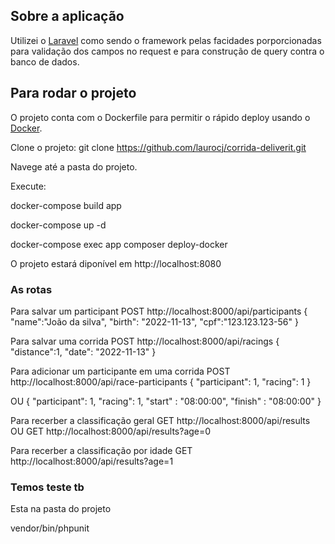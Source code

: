 ## Sobre a aplicação

Utilizei o [Laravel](https://laravel.com) como sendo o framework pelas facidades porporcionadas para validação dos campos no request e para construção de query contra o banco de dados.

## Para rodar o projeto

O projeto conta com o Dockerfile para permitir o rápido deploy usando o [Docker](https://www.docker.com/).

Clone o projeto:
git clone https://github.com/laurocj/corrida-deliverit.git

Navege até a pasta do projeto.

Execute:

docker-compose build app

docker-compose up -d

docker-compose exec app composer deploy-docker

O projeto estará diponível em http://localhost:8080

### As rotas 

Para salvar um participant
POST http://localhost:8000/api/participants
{
    "name":"João da silva",
    "birth": "2022-11-13",
    "cpf":"123.123.123-56"
}

Para salvar uma corrida
POST http://localhost:8000/api/racings
{
    "distance":1,
    "date": "2022-11-13"
}

Para adicionar um participante em uma corrida
POST http://localhost:8000/api/race-participants 
{
    "participant": 1,
    "racing": 1
}

OU
{
    "participant": 1,
    "racing": 1,
    "start" : "08:00:00",
    "finish" : "08:00:00"
}

Para recerber a classificação geral
GET http://localhost:8000/api/results 
OU 
GET http://localhost:8000/api/results?age=0

Para recerber a classificação por idade
GET http://localhost:8000/api/results?age=1

### Temos teste tb

Esta na pasta do projeto

vendor/bin/phpunit
